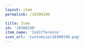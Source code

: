 ```yaml
---
layout: item
permalink: /10300190

title: Item
id: '10300190'
item_name: 'Indifference'
icon_url: 'customize/10300190.png'
---
```


